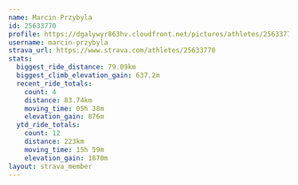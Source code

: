 ```yaml
---
name: Marcin Przybyla
id: 25633770
profile: https://dgalywyr863hv.cloudfront.net/pictures/athletes/25633770/12947173/2/large.jpg
username: marcin-przybyla
strava_url: https://www.strava.com/athletes/25633770
stats:
  biggest_ride_distance: 79.09km
  biggest_climb_elevation_gain: 637.2m
  recent_ride_totals:
    count: 4
    distance: 83.74km
    moving_time: 05h 38m
    elevation_gain: 876m
  ytd_ride_totals:
    count: 12
    distance: 223km
    moving_time: 15h 59m
    elevation_gain: 1870m
layout: strava_member
--- 
```

